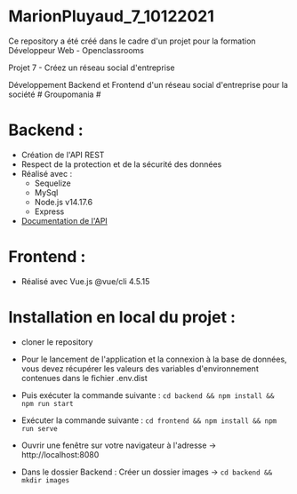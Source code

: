 # MarionPluyaud_7_10122021

Ce repository a été créé dans le cadre d'un projet pour la formation Développeur Web - Openclassrooms

Projet 7 - Créez un réseau social d'entreprise

Développement Backend et Frontend d'un réseau social d'entreprise pour la société # Groupomania #

# Backend :
- Création de l'API REST
- Respect de la protection et de la sécurité des données
- Réalisé avec : 
    - Sequelize
    - MySql
    - Node.js v14.17.6
    - Express
- [Documentation de l'API](https://documenter.getpostman.com/view/17753616/UVXojt2b)

# Frontend :
- Réalisé avec Vue.js @vue/cli 4.5.15

# Installation en local du projet : 
- cloner le repository

- Pour le lancement de l'application et la connexion à la base de données, vous devez récupérer les valeurs des variables d'environnement contenues dans le fichier .env.dist

- Puis exécuter la commande suivante : `cd backend && npm install && npm run start`

- Exécuter la commande suivante : `cd frontend && npm install && npm run serve`

- Ouvrir une fenêtre sur votre navigateur à l'adresse -> http://localhost:8080
    

- Dans le dossier Backend : Créer un dossier images -> `cd backend && mkdir images`


